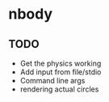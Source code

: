 # nbody

## TODO

* Get the physics working
* Add input from file/stdio
* Command line args
* rendering actual circles
